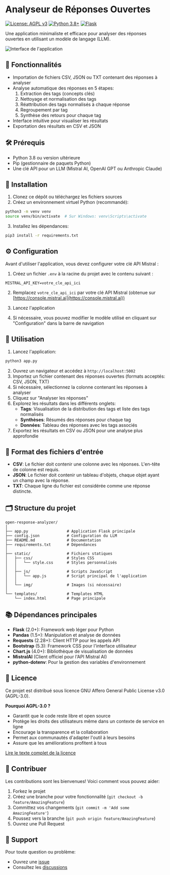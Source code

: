 # Analyseur de Réponses Ouvertes

[![License: AGPL v3](https://img.shields.io/badge/License-AGPL%20v3-blue.svg)](https://www.gnu.org/licenses/agpl-3.0)
[![Python 3.8+](https://img.shields.io/badge/python-3.8+-blue.svg)](https://www.python.org/downloads/)
[![Flask](https://img.shields.io/badge/flask-2.0+-green.svg)](https://flask.palletsprojects.com/)

Une application minimaliste et efficace pour analyser des réponses ouvertes en utilisant un modèle de langage (LLM).

![Interface de l'application](static/img/screenshot.png)

## 🚀 Fonctionnalités

- Importation de fichiers CSV, JSON ou TXT contenant des réponses à analyser
- Analyse automatique des réponses en 5 étapes:
  1. Extraction des tags (concepts clés)
  2. Nettoyage et normalisation des tags
  3. Réattribution des tags normalisés à chaque réponse
  4. Regroupement par tag
  5. Synthèse des retours pour chaque tag
- Interface intuitive pour visualiser les résultats
- Exportation des résultats en CSV et JSON

## 🛠 Prérequis

- Python 3.8 ou version ultérieure
- Pip (gestionnaire de paquets Python)
- Une clé API pour un LLM (Mistral AI, OpenAI GPT ou Anthropic Claude)

## 🔧 Installation

1. Clonez ce dépôt ou téléchargez les fichiers sources
2. Créez un environnement virtuel Python (recommandé):

```bash
python3 -m venv venv
source venv/bin/activate  # Sur Windows: venv\Scripts\activate
```

3. Installez les dépendances:

```bash
pip3 install -r requirements.txt
```

## ⚙️ Configuration

Avant d'utiliser l'application, vous devez configurer votre clé API Mistral :

1. Créez un fichier `.env` à la racine du projet avec le contenu suivant :
```
MISTRAL_API_KEY=votre_cle_api_ici
```

2. Remplacez `votre_cle_api_ici` par votre clé API Mistral (obtenue sur [https://console.mistral.ai](https://console.mistral.ai))

3. Lancez l'application
4. Si nécessaire, vous pouvez modifier le modèle utilisé en cliquant sur "Configuration" dans la barre de navigation

## 📖 Utilisation

1. Lancez l'application:

```bash
python3 app.py
```

2. Ouvrez un navigateur et accédez à `http://localhost:5002`
3. Importez un fichier contenant des réponses ouvertes (formats acceptés: CSV, JSON, TXT)
4. Si nécessaire, sélectionnez la colonne contenant les réponses à analyser
5. Cliquez sur "Analyser les réponses"
6. Explorez les résultats dans les différents onglets:
   - **Tags**: Visualisation de la distribution des tags et liste des tags normalisés
   - **Synthèses**: Résumés des réponses pour chaque tag
   - **Données**: Tableau des réponses avec les tags associés
7. Exportez les résultats en CSV ou JSON pour une analyse plus approfondie

## 📄 Format des fichiers d'entrée

- **CSV**: Le fichier doit contenir une colonne avec les réponses. L'en-tête de colonne est requis.
- **JSON**: Le fichier doit contenir un tableau d'objets, chaque objet ayant un champ avec la réponse.
- **TXT**: Chaque ligne du fichier est considérée comme une réponse distincte.

## 🗂 Structure du projet

```
open-response-analyzer/
│
├── app.py                 # Application Flask principale
├── config.json            # Configuration du LLM
├── README.md              # Documentation
├── requirements.txt       # Dépendances
│
├── static/                # Fichiers statiques
│   ├── css/               # Styles CSS
│   │   └── style.css      # Styles personnalisés
│   │
│   ├── js/                # Scripts JavaScript
│   │   └── app.js         # Script principal de l'application
│   │
│   └── img/               # Images (si nécessaire)
│
└── templates/             # Templates HTML
    └── index.html         # Page principale
```

## 📚 Dépendances principales

- **Flask** (2.0+): Framework web léger pour Python
- **Pandas** (1.5+): Manipulation et analyse de données
- **Requests** (2.28+): Client HTTP pour les appels API
- **Bootstrap** (5.3): Framework CSS pour l'interface utilisateur
- **Chart.js** (4.0+): Bibliothèque de visualisation de données
- **MistralAI** (Client officiel pour l'API Mistral AI)
- **python-dotenv**: Pour la gestion des variables d'environnement

## 📜 Licence

Ce projet est distribué sous licence GNU Affero General Public License v3.0 (AGPL-3.0).

**Pourquoi AGPL-3.0 ?**
- Garantit que le code reste libre et open source
- Protège les droits des utilisateurs même dans un contexte de service en ligne
- Encourage la transparence et la collaboration
- Permet aux communautés d'adapter l'outil à leurs besoins
- Assure que les améliorations profitent à tous

[Lire le texte complet de la licence](LICENSE)

## 🤝 Contribuer

Les contributions sont les bienvenues! Voici comment vous pouvez aider:

1. Forkez le projet
2. Créez une branche pour votre fonctionnalité (`git checkout -b feature/AmazingFeature`)
3. Committez vos changements (`git commit -m 'Add some AmazingFeature'`)
4. Poussez vers la branche (`git push origin feature/AmazingFeature`)
5. Ouvrez une Pull Request

## 💬 Support

Pour toute question ou problème:
- Ouvrez une [issue](https://github.com/Fasterious/open-response-analyzer-app.py-/issues)
- Consultez les [discussions](https://github.com/Fasterious/open-response-analyzer-app.py-/discussions) 